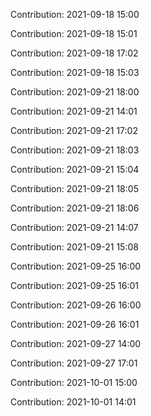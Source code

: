 Contribution: 2021-09-18 15:00

Contribution: 2021-09-18 15:01

Contribution: 2021-09-18 17:02

Contribution: 2021-09-18 15:03

Contribution: 2021-09-21 18:00

Contribution: 2021-09-21 14:01

Contribution: 2021-09-21 17:02

Contribution: 2021-09-21 18:03

Contribution: 2021-09-21 15:04

Contribution: 2021-09-21 18:05

Contribution: 2021-09-21 18:06

Contribution: 2021-09-21 14:07

Contribution: 2021-09-21 15:08

Contribution: 2021-09-25 16:00

Contribution: 2021-09-25 16:01

Contribution: 2021-09-26 16:00

Contribution: 2021-09-26 16:01

Contribution: 2021-09-27 14:00

Contribution: 2021-09-27 17:01

Contribution: 2021-10-01 15:00

Contribution: 2021-10-01 14:01

